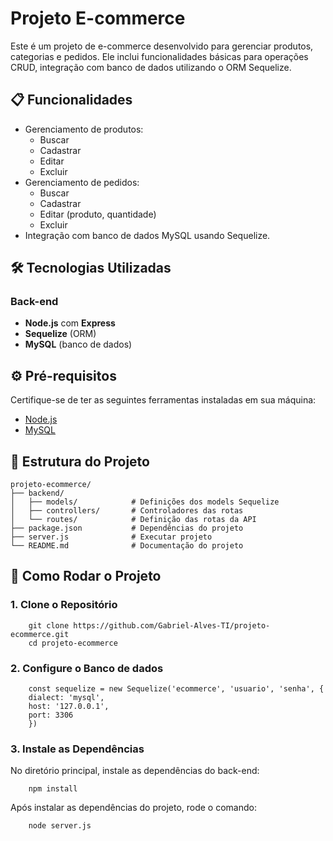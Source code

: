 # Projeto E-commerce

Este é um projeto de e-commerce desenvolvido para gerenciar produtos, categorias e pedidos. Ele inclui funcionalidades básicas para operações CRUD, integração com banco de dados utilizando o ORM Sequelize.

## 📋 Funcionalidades

- Gerenciamento de produtos:
  - Buscar
  - Cadastrar
  - Editar
  - Excluir
- Gerenciamento de pedidos:
  - Buscar
  - Cadastrar
  - Editar (produto, quantidade)
  - Excluir
- Integração com banco de dados MySQL usando Sequelize.

## 🛠️ Tecnologias Utilizadas

### Back-end
- **Node.js** com **Express**
- **Sequelize** (ORM)
- **MySQL** (banco de dados)

## ⚙️ Pré-requisitos

Certifique-se de ter as seguintes ferramentas instaladas em sua máquina:

- [Node.js](https://nodejs.org/)
- [MySQL](https://www.mysql.com/)

## 📂 Estrutura do Projeto

```plaintest
projeto-ecommerce/
├── backend/
│   ├── models/            # Definições dos models Sequelize
│   ├── controllers/       # Controladores das rotas
│   └── routes/            # Definição das rotas da API
├── package.json           # Dependências do projeto
├── server.js              # Executar projeto
└── README.md              # Documentação do projeto
```

## 🚀 Como Rodar o Projeto

### 1. **Clone o Repositório**

```
    git clone https://github.com/Gabriel-Alves-TI/projeto-ecommerce.git
    cd projeto-ecommerce
```

### 2. **Configure o Banco de dados**

```
    const sequelize = new Sequelize('ecommerce', 'usuario', 'senha', { 
    dialect: 'mysql',
    host: '127.0.0.1',
    port: 3306
    })
```
### 3. **Instale as Dependências**
No diretório principal, instale as dependências do back-end:
```
    npm install
```
Após instalar as dependências do projeto, rode o comando:
```
    node server.js
```
<!--
### 4. **Acesse a documentação do projeto**
O link do Swagger está disponível em:
```
    https://swagger.com.br
```
-->